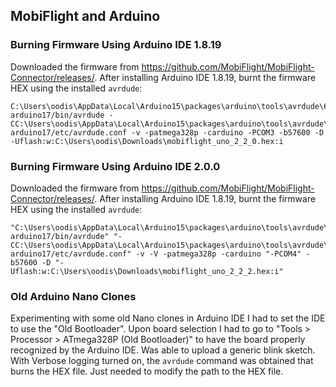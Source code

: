 ## MobiFlight and Arduino

### Burning Firmware Using Arduino IDE 1.8.19

Downloaded the firmware from https://github.com/MobiFlight/MobiFlight-Connector/releases/. After installing Arduino IDE 1.8.19, burnt the firmware HEX using the installed `avrdude`:

```
C:\Users\oodis\AppData\Local\Arduino15\packages\arduino\tools\avrdude\6.3.0-arduino17/bin/avrdude -CC:\Users\oodis\AppData\Local\Arduino15\packages\arduino\tools\avrdude\6.3.0-arduino17/etc/avrdude.conf -v -patmega328p -carduino -PCOM3 -b57600 -D -Uflash:w:C:\Users\oodis\Downloads\mobiflight_uno_2_2_0.hex:i 
```

### Burning Firmware Using Arduino IDE 2.0.0

Downloaded the firmware from https://github.com/MobiFlight/MobiFlight-Connector/releases/. After installing Arduino IDE 1.8.19, burnt the firmware HEX using the installed `avrdude`:

```
"C:\Users\oodis\AppData\Local\Arduino15\packages\arduino\tools\avrdude\6.3.0-arduino17/bin/avrdude" "-CC:\Users\oodis\AppData\Local\Arduino15\packages\arduino\tools\avrdude\6.3.0-arduino17/etc/avrdude.conf" -v -V -patmega328p -carduino "-PCOM4" -b57600 -D "-Uflash:w:C:\Users\oodis\Downloads\mobiflight_uno_2_2_2.hex:i" 
```

### Old Arduino Nano Clones

Experimenting with some old Nano clones in Arduino IDE I had to set the IDE to use the "Old Bootloader". Upon board selection I had to go to "Tools > Processor > ATmega328P (Old Bootloader)" to have the board properly recognized by the Arduino IDE. Was able to upload a generic blink sketch. With Verbose logging turned on, the `avrdude` command was obtained that burns the HEX file. Just needed to modify the path to the HEX file.
